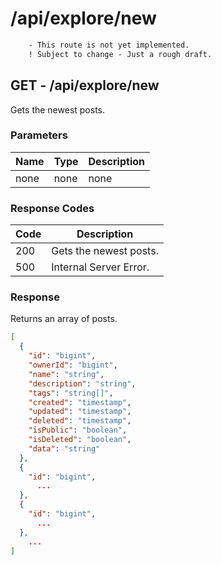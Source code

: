 # /api/explore/new
```diff
    - This route is not yet implemented.
    ! Subject to change - Just a rough draft.
```

## GET - /api/explore/new
Gets the newest posts.

### Parameters
| Name | Type | Description |
|------|------|-------------|
| none | none | none        |

### Response Codes
| Code | Description             |
|------|-------------------------|
| 200  | Gets the newest posts.  |
| 500  | Internal Server Error.  |

### Response
Returns an array of posts.
```json
[
  {
    "id": "bigint",
    "ownerId": "bigint",
    "name": "string",
    "description": "string",
    "tags": "string[]",
    "created": "timestamp",
    "updated": "timestamp",
    "deleted": "timestamp",
    "isPublic": "boolean",
    "isDeleted": "boolean",
    "data": "string"
  },
  {
    "id": "bigint",
      ...
  },
  {
    "id": "bigint",
      ...
  },
    ...
]
```
